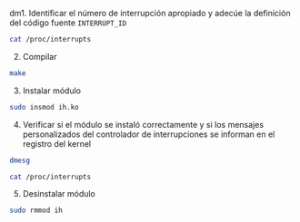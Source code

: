 dm1. Identificar el número de interrupción apropiado y adecúe la definición del código fuente `INTERRUPT_ID`

```bash
cat /proc/interrupts
```

2. Compilar

```bash
make
```

3. Instalar módulo

```bash
sudo insmod ih.ko
```

4. Verificar si el módulo se instaló correctamente y si los mensajes personalizados del controlador de interrupciones se informan en el registro del kernel

```bash
dmesg
```

```bash
cat /proc/interrupts
```

5. Desinstalar módulo

```bash
sudo rmmod ih
```